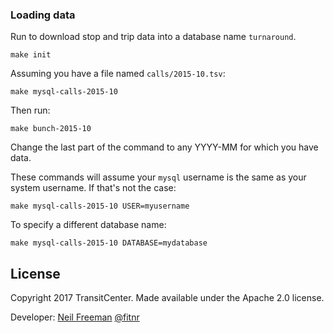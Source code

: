### Loading data

Run to download stop and trip data into a database name `turnaround`.
```
make init
```

Assuming you have a file named `calls/2015-10.tsv`:
```
make mysql-calls-2015-10
```

Then run:
```
make bunch-2015-10
```

Change the last part of the command to any YYYY-MM for which you have data.

These commands will assume your `mysql` username is the same as your system username. If that's not the case:
```
make mysql-calls-2015-10 USER=myusername
```

To specify a different database name:
```
make mysql-calls-2015-10 DATABASE=mydatabase
```
## License

Copyright 2017 TransitCenter. Made available under the Apache 2.0 license.

Developer: [Neil Freeman](http://fakeisthenewreal.org) [@fitnr](http://twitter.com/fitnr)
